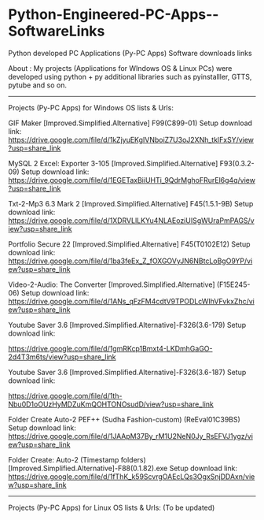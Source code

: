 # Python-Engineered-PC-Apps--SoftwareLinks
Python developed PC Applications (Py-PC Apps) Software downloads links

About :
My projects (Applications for WIndows OS & Linux PCs) were developed using python + py additional libraries such as pyinstalller, GTTS, pytube and so on.

-----------------------------------------------------------------------------------------------------------------------------------

Projects (Py-PC Apps) for Windows OS lists & Urls:

GIF Maker [Improved.Simplified.Alternative] F99(C899-01) Setup download link:
https://drive.google.com/file/d/1kZjyuEKgIVNboiZ7U3oJ2XNh_tklFxSY/view?usp=share_link

MySQL 2 Excel: Exporter 3-105 [Improved.Simplified.Alternative] F93(0.3.2-09) Setup download link: 
https://drive.google.com/file/d/1EGETaxBiiUHTi_9QdrMghoFRurEl6g4q/view?usp=share_link

Txt-2-Mp3 6.3 Mark 2 [Improved.Simplified.Alternative] F45(1.5.1-9B) Setup download link:
https://drive.google.com/file/d/1XDRVLlLKYu4NLAEoziUISgWUraPmPAGS/view?usp=share_link

Portfolio Secure 22 [Improved.Simplified.Alternative] F45(T0102E12) Setup download link:
https://drive.google.com/file/d/1ba3feEx_Z_fOXGOVyJN6NBtcLoBgO9YP/view?usp=share_link

Video-2-Audio: The Converter [Improved.Simplified.Alternative] (F15E245-06) Setup download link:
https://drive.google.com/file/d/1ANs_qFzFM4cdtV9TPODLcWIhVFvkxZhc/view?usp=share_link

Youtube Saver 3.6 [Improved.Simplified.Alternative]-F326(3.6-179) Setup download link: 

https://drive.google.com/file/d/1gmRKcp1Bmxt4-LKDmhGaGO-2d4T3m6ts/view?usp=share_link

Youtube Saver 3.6 [Improved.Simplified.Alternative]-F326(3.6-187) Setup download link:

https://drive.google.com/file/d/1th-Nbu0D1oOUzHyMDZuKmQOHTONOsudD/view?usp=share_link

Folder Create Auto-2 PEF++ (Sudha Fashion-custom) (ReEval01C39BS) Setup download link:
https://drive.google.com/file/d/1JAApM37By_rM1U2NeN0Jy_RsEFVJ1ygz/view?usp=share_link

Folder Create: Auto-2 (Timestamp folders) [Improved.Simplified.Alternative]-F88(0.1.82).exe Setup download link:
https://drive.google.com/file/d/1fThK_k59ScvrgOAEcLQs3OgxSnjDDAxn/view?usp=share_link

-----------------------------------------------------------------------------------------------------------------------------------

Projects (Py-PC Apps) for Linux OS lists & Urls: (To be updated)
